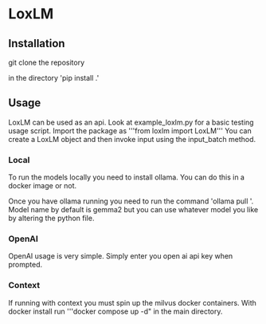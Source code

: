 # LoxLM


## Installation
git clone the repository

in the directory 'pip install .'

## Usage

LoxLM can be used as an api. Look at example_loxlm.py for a basic testing usage script.
Import the package as '''from loxlm import LoxLM'''
You can create a LoxLM object and then invoke input using the input_batch method.

### Local

To run the models locally you need to install ollama. You can do this in a docker image or not.

Once you have ollama running you need to run the command 'ollama pull <model-name>'. Model name  by default is gemma2
but you can use whatever model you like by altering the python file.

### OpenAI

OpenAI usage is very simple. Simply enter you open ai api key when prompted.

### Context

If running with context you must spin up the milvus docker containers. With docker install run
'''docker compose up -d" in the main directory.
